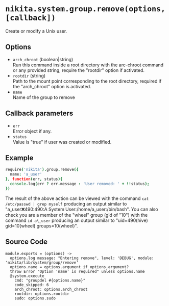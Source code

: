 
# `nikita.system.group.remove(options, [callback])`

Create or modify a Unix user.

## Options

*   `arch_chroot` (boolean|string)   
    Run this command inside a root directory with the arc-chroot command or any
    provided string, require the "rootdir" option if activated.
*   `rootdir` (string)   
    Path to the mount point corresponding to the root directory, required if
    the "arch_chroot" option is activated.
*   `name`   
    Name of the group to remove

## Callback parameters

*   `err`   
    Error object if any.
*   `status`   
    Value is "true" if user was created or modified.

## Example

```coffee
require('nikita').group.remove({
  name: 'a_user'
}, function(err, status){
  console.log(err ? err.message : 'User removed: ' + !!status);
})
```

The result of the above action can be viewed with the command
`cat /etc/passwd | grep myself` producing an output similar to
"a\_user:x:490:490:A System User:/home/a\_user:/bin/bash". You can also check
you are a member of the "wheel" group (gid of "10") with the command
`id a\_user` producing an output similar to 
"uid=490(hive) gid=10(wheel) groups=10(wheel)".

## Source Code

    module.exports = (options) ->
      options.log message: "Entering remove", level: 'DEBUG', module: 'nikita/lib/system/group/remove'
      options.name = options.argument if options.argument?
      throw Error "Option 'name' is required" unless options.name
      @system.execute
        cmd: "groupdel #{options.name}"
        code_skipped: 6
        arch_chroot: options.arch_chroot
        rootdir: options.rootdir
        sudo: options.sudo
